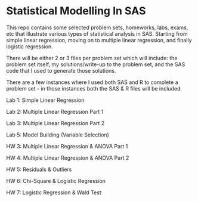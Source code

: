 # Statistical Modelling In SAS

This repo contains some selected problem sets, homeworks, labs, exams, etc that illustrate various types of statistical analysis in SAS.  Starting from simple linear regression, moving on to multiple linear regression, and finally logistic regression.

There will be either 2 or 3 files per problem set which will include: the problem set itself, my solutions/write-up to the problem set, and the SAS code that I used to generate those solutions.

There are a few instances where I used both SAS and R to complete a problem set - in those instances both the SAS & R files will be included.


   Lab 1: Simple Linear Regression
   
   Lab 2: Multiple Linear Regression Part 1
   
   Lab 3: Multiple Linear Regression Part 2
   
   Lab 5: Model Building (Variable Selection)
   
   HW 3: Multiple Linear Regression & ANOVA Part 1  
   
   HW 4: Multiple Linear Regression & ANOVA Part 2  
   
   HW 5: Residuals & Outliers  
   
   HW 6: Chi-Square & Logistic Regression 
   
   HW 7: Logistic Regression & Wald Test
  
  
